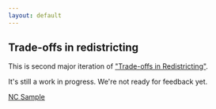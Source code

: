 ```yaml
---
layout: default
---
```


<h2>Trade-offs in redistricting</h2>

This is second major iteration of ["Trade-offs in Redistricting"](https://alecramsay.github.io/pg/).

It's still a work in progress. 
We're not ready for feedback yet.

<a href="{{ site.baseurl }}/states/NC">NC Sample</a>